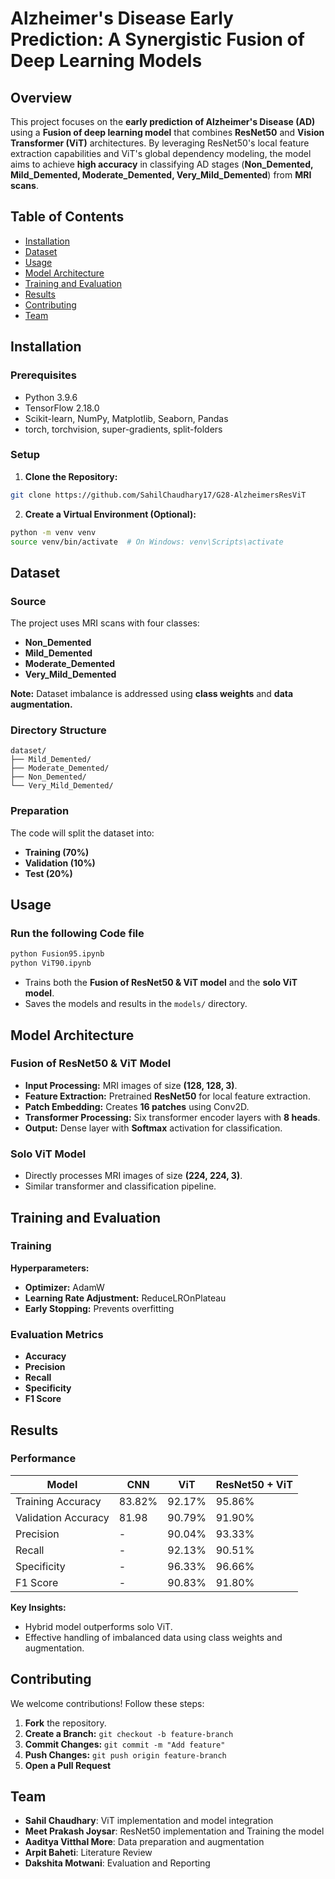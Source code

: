 # Alzheimer's Disease Early Prediction: A Synergistic Fusion of Deep Learning Models

## Overview
This project focuses on the **early prediction of Alzheimer's Disease (AD)** using a **Fusion of deep learning model** that combines **ResNet50** and **Vision Transformer (ViT)** architectures. By leveraging ResNet50's local feature extraction capabilities and ViT's global dependency modeling, the model aims to achieve **high accuracy** in classifying AD stages (**Non_Demented, Mild_Demented, Moderate_Demented, Very_Mild_Demented**) from **MRI scans**.

## Table of Contents
- [Installation](#installation)
- [Dataset](#dataset)
- [Usage](#usage)
- [Model Architecture](#model-architecture)
- [Training and Evaluation](#training-and-evaluation)
- [Results](#results)
- [Contributing](#contributing)
- [Team](#team)

## Installation

### Prerequisites
- Python 3.9.6
- TensorFlow 2.18.0
- Scikit-learn, NumPy, Matplotlib, Seaborn, Pandas
- torch, torchvision, super-gradients, split-folders

### Setup
1. **Clone the Repository:**
```bash
git clone https://github.com/SahilChaudhary17/G28-AlzheimersResViT
```

2. **Create a Virtual Environment (Optional):**
```bash
python -m venv venv
source venv/bin/activate  # On Windows: venv\Scripts\activate
```

## Dataset

### Source
The project uses MRI scans with four classes:
- **Non_Demented**
- **Mild_Demented**
- **Moderate_Demented**
- **Very_Mild_Demented**

**Note:** Dataset imbalance is addressed using **class weights** and **data augmentation.**

### Directory Structure
```
dataset/
├── Mild_Demented/
├── Moderate_Demented/
├── Non_Demented/
└── Very_Mild_Demented/
```

### Preparation
The code will split the dataset into:
- **Training (70%)**
- **Validation (10%)**
- **Test (20%)**

## Usage

### Run the following Code file
```bash
python Fusion95.ipynb
python ViT90.ipynb
```
- Trains both the **Fusion of ResNet50 & ViT model** and the **solo ViT model**.
- Saves the models and results in the `models/` directory.


## Model Architecture

  ### **Fusion of ResNet50 & ViT Model**
- **Input Processing:** MRI images of size **(128, 128, 3)**.
- **Feature Extraction:** Pretrained **ResNet50** for local feature extraction.
- **Patch Embedding:** Creates **16 patches** using Conv2D.
- **Transformer Processing:** Six transformer encoder layers with **8 heads**.
- **Output:** Dense layer with **Softmax** activation for classification.

### **Solo ViT Model**
- Directly processes MRI images of size **(224, 224, 3)**.
- Similar transformer and classification pipeline.

## Training and Evaluation

### Training
**Hyperparameters:**
- **Optimizer:** AdamW
- **Learning Rate Adjustment:** ReduceLROnPlateau
- **Early Stopping:** Prevents overfitting

### Evaluation Metrics
- **Accuracy**
- **Precision**
- **Recall**
- **Specificity**
- **F1 Score**

## Results

### Performance
| Model                  | CNN      | ViT     | ResNet50 + ViT |
|------------------------|----------|---------|----------------|
| Training Accuracy	     | 83.82%	  | 92.17%	| 95.86%         |
| Validation Accuracy	   | 81.98	  | 90.79%	| 91.90%         |
| Precision	             | -	      | 90.04%	| 93.33%         |
| Recall	               | -	      | 92.13%	| 90.51%         |
| Specificity	           | -	      | 96.33%	| 96.66%         |
| F1 Score	             | -	      | 90.83%	| 91.80%         |

**Key Insights:**
- Hybrid model outperforms solo ViT.
- Effective handling of imbalanced data using class weights and augmentation.

## Contributing
We welcome contributions! Follow these steps:
1. **Fork** the repository.
2. **Create a Branch:** `git checkout -b feature-branch`
3. **Commit Changes:** `git commit -m "Add feature"`
4. **Push Changes:** `git push origin feature-branch`
5. **Open a Pull Request**

## Team
- **Sahil Chaudhary**: ViT implementation and model integration
- **Meet Prakash Joysar**: ResNet50 implementation and Training the model
- **Aaditya Vitthal More**: Data preparation and augmentation
- **Arpit Baheti**: Literature Review
- **Dakshita Motwani**: Evaluation and Reporting
